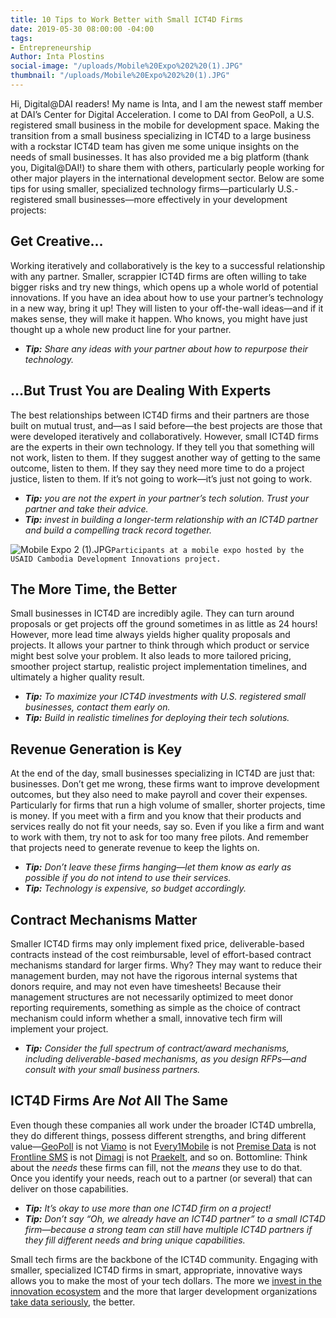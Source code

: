 ```yaml
---
title: 10 Tips to Work Better with Small ICT4D Firms
date: 2019-05-30 08:00:00 -04:00
tags:
- Entrepreneurship
Author: Inta Plostins
social-image: "/uploads/Mobile%20Expo%202%20(1).JPG"
thumbnail: "/uploads/Mobile%20Expo%202%20(1).JPG"
---
```


Hi, Digital@DAI readers! My name is Inta, and I am the newest staff member at DAI’s Center for Digital Acceleration. I come to DAI from GeoPoll, a U.S. registered small business in the mobile for development space. Making the transition from a small business specializing in ICT4D to a large business with a rockstar ICT4D team has given me some unique insights on the needs of small businesses. It has also provided me a big platform (thank you, Digital@DAI!) to share them with others, particularly people working for other major players in the international development sector. Below are some tips for using smaller, specialized technology firms—particularly U.S.-registered small businesses—more effectively in your development projects:

<!--more-->

## Get Creative…

Working iteratively and collaboratively is the key to a successful relationship with any partner. Smaller, scrappier ICT4D firms are often willing to take bigger risks and try new things, which opens up a whole world of potential innovations. If you have an idea about how to use your partner’s technology in a new way, bring it up! They will listen to your off-the-wall ideas—and if it makes sense, they will make it happen. Who knows, you might have just thought up a whole new product line for your partner.

* ***Tip:** Share any ideas with your partner about how to repurpose their technology.*

## …But Trust You are Dealing With Experts

The best relationships between ICT4D firms and their partners are those built on mutual trust, and—as I said before—the best projects are those that were developed iteratively and collaboratively. However, small ICT4D firms are the experts in their own technology. If they tell you that something will not work, listen to them. If they suggest another way of getting to the same outcome, listen to them. If they say they need more time to do a project justice, listen to them. If it’s not going to work—it’s just not going to work.

* ***Tip:** you are not the expert in your partner’s tech solution. Trust your partner and take their advice.*
* ***Tip:*** *invest in building a longer-term relationship with an ICT4D partner and build a compelling track record together.*

![Mobile Expo 2 (1).JPG](/uploads/Mobile%20Expo%202%20(1).JPG)`Participants at a mobile expo hosted by the USAID Cambodia Development Innovations project.`

## The More Time, the Better

Small businesses in ICT4D are incredibly agile. They can turn around proposals or get projects off the ground sometimes in as little as 24 hours! However, more lead time always yields higher quality proposals and projects. It allows your partner to think through which product or service might best solve your problem. It also leads to more tailored pricing, smoother project startup, realistic project implementation timelines, and ultimately a higher quality result.

* ***Tip:** To maximize your ICT4D investments with U.S. registered small businesses, contact them early on.*
* ***Tip:** Build in realistic timelines for deploying their tech solutions.*

## Revenue Generation is Key

At the end of the day, small businesses specializing in ICT4D are just that: businesses. Don’t get me wrong, these firms want to improve development outcomes, but they also need to make payroll and cover their expenses. Particularly for firms that run a high volume of smaller, shorter projects, time is money. If you meet with a firm and you know that their products and services really do not fit your needs, say so. Even if you like a firm and want to work with them, try not to ask for too many free pilots. And remember that projects need to generate revenue to keep the lights on.

* ***Tip:** Don’t leave these firms hanging—let them know as early as possible if you do not intend to use their services.*
* ***Tip:** Technology is expensive, so budget accordingly.*

## Contract Mechanisms Matter

Smaller ICT4D firms may only implement fixed price, deliverable-based contracts instead of the cost reimbursable, level of effort-based contract mechanisms standard for larger firms. Why? They may want to reduce their management burden, may not have the rigorous internal systems that donors require, and may not even have timesheets! Because their management structures are not necessarily optimized to meet donor reporting requirements, something as simple as the choice of contract mechanism could inform whether a small, innovative tech firm will implement your project.

* ***Tip:*** *Consider the full spectrum of contract/award mechanisms, including deliverable-based mechanisms, as you design RFPs—and consult with your small business partners.*

## ICT4D Firms Are *Not* All The Same

Even though these companies all work under the broader ICT4D umbrella, they do different things, possess different strengths, and bring different value—[GeoPoll](https://www.geopoll.com/) is not [Viamo](https://viamo.io/) is not E[very1Mobile](https://www.every1mobile.com/) is not [Premise Data](https://www.premise.com/international-development/) is not [Frontline SMS](https://www.frontlinesms.com/) is not [Dimagi](https://www.dimagi.com/) is not [Praekelt](https://www.praekelt.org/), and so on. Bottomline: Think about the *needs* these firms can fill, not the *means* they use to do that. Once you identify your needs, reach out to a partner (or several) that can deliver on those capabilities.

* ***Tip:** It’s okay to use more than one ICT4D firm on a project!*
* ***Tip:*** *Don’t say “Oh, we already have an ICT4D partner” to a small ICT4D firm—because a strong team can still have multiple ICT4D partners if they fill different needs and bring unique capabilities.*

Small tech firms are the backbone of the ICT4D community. Engaging with smaller, specialized ICT4D firms in smart, appropriate, innovative ways allows you to make the most of your tech dollars. The more we [invest in the innovation ecosystem](https://dai-global-digital.com/hey-usaid-want-to-promote-innovation.html) and the more that larger development organizations [take data seriously](https://dai-global-digital.com/getting-the-basics-right.html), the better.